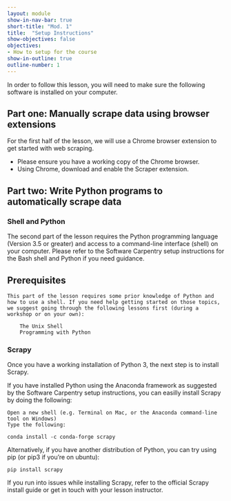 ```yaml
---
layout: module
show-in-nav-bar: true
short-title: "Mod. 1"
title:  "Setup Instructions"
show-objectives: false
objectives:
- How to setup for the course
show-in-outline: true
outline-number: 1
---
```


In order to follow this lesson, you will need to make sure the following software is installed on your computer.

## Part one: Manually scrape data using browser extensions

For the first half of the lesson, we will use a Chrome browser extension to get started with web scraping.

* Please ensure you have a working copy of the Chrome browser.
* Using Chrome, download and enable the Scraper extension.

## Part two: Write Python programs to automatically scrape data

### Shell and Python

The second part of the lesson requires the Python programming language (Version 3.5 or greater) and access to a command-line interface (shell) on your computer. Please refer to the Software Carpentry setup instructions for the Bash shell and Python if you need guidance.

## Prerequisites

    This part of the lesson requires some prior knowledge of Python and how to use a shell. If you need help getting started on those topics, we suggest going through the following lessons first (during a workshop or on your own):

        The Unix Shell
        Programming with Python

### Scrapy

Once you have a working installation of Python 3, the next step is to install Scrapy.

If you have installed Python using the Anaconda framework as suggested by the Software Carpentry setup instructions, you can easilly install Scrapy by doing the following:

    Open a new shell (e.g. Terminal on Mac, or the Anaconda command-line tool on Windows)
    Type the following:

    conda install -c conda-forge scrapy

Alternatively, if you have another distribution of Python, you can try using pip (or pip3 if you’re on ubuntu):

    pip install scrapy

If you run into issues while installing Scrapy, refer to the official Scrapy install guide or get in touch with your lesson instructor.
